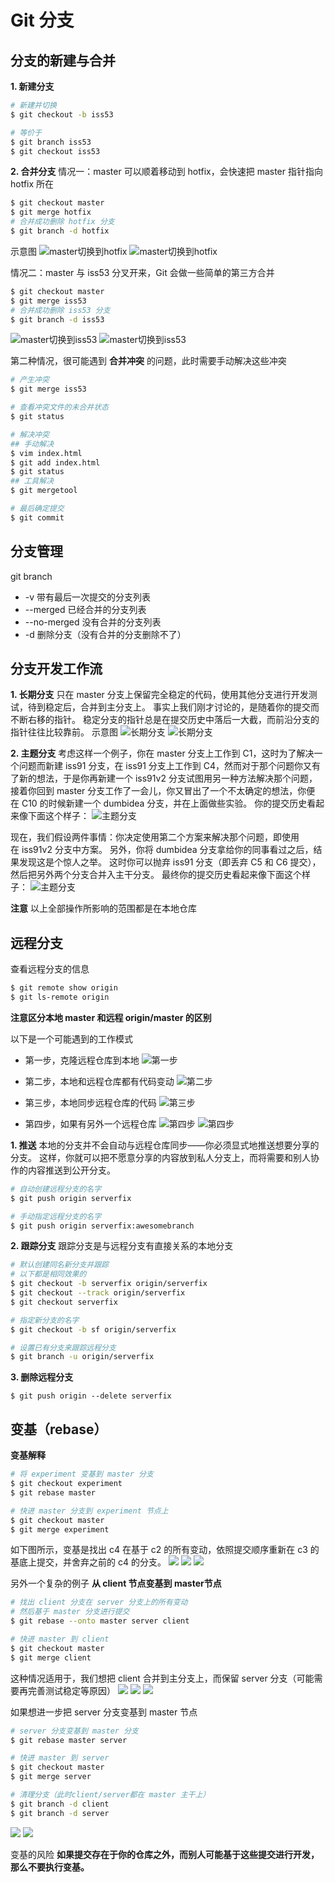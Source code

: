 # Git 分支
## 分支的新建与合并
**1. 新建分支**
```bash
# 新建并切换
$ git checkout -b iss53

# 等价于
$ git branch iss53
$ git checkout iss53
```

**2. 合并分支**
情况一：master 可以顺着移动到 hotfix，会快速把 master 指针指向 hotfix 所在
```bash
$ git checkout master
$ git merge hotfix
# 合并成功删除 hotfix 分支
$ git branch -d hotfix
```
示意图
![master切换到hotfix](https://git-scm.com/book/en/v2/images/basic-branching-4.png)
![master切换到hotfix](https://git-scm.com/book/en/v2/images/basic-branching-5.png)

情况二：master 与 iss53 分叉开来，Git 会做一些简单的第三方合并
```bash
$ git checkout master
$ git merge iss53
# 合并成功删除 iss53 分支
$ git branch -d iss53
```
![master切换到iss53](https://git-scm.com/book/en/v2/images/basic-merging-1.png)
![master切换到iss53](https://git-scm.com/book/en/v2/images/basic-merging-2.png)

第二种情况，很可能遇到 **合并冲突** 的问题，此时需要手动解决这些冲突
```bash
# 产生冲突
$ git merge iss53

# 查看冲突文件的未合并状态
$ git status

# 解决冲突
## 手动解决
$ vim index.html
$ git add index.html
$ git status
## 工具解决
$ git mergetool

# 最后确定提交
$ git commit
```

## 分支管理
git branch
+ -v 带有最后一次提交的分支列表
+ --merged 已经合并的分支列表
+ --no-merged 没有合并的分支列表
+ -d 删除分支（没有合并的分支删除不了）

## 分支开发工作流
**1. 长期分支**
只在 master 分支上保留完全稳定的代码，使用其他分支进行开发测试，待到稳定后，合并到主分支上。
事实上我们刚才讨论的，是随着你的提交而不断右移的指针。 稳定分支的指针总是在提交历史中落后一大截，而前沿分支的指针往往比较靠前。
示意图
![长期分支](https://git-scm.com/book/en/v2/images/lr-branches-1.png)
![长期分支](https://git-scm.com/book/en/v2/images/lr-branches-2.png)

**2. 主题分支**
考虑这样一个例子，你在 master 分支上工作到 C1，这时为了解决一个问题而新建 iss91 分支，在 iss91 分支上工作到 C4，然而对于那个问题你又有了新的想法，于是你再新建一个 iss91v2 分支试图用另一种方法解决那个问题，接着你回到 master 分支工作了一会儿，你又冒出了一个不太确定的想法，你便在 C10 的时候新建一个 dumbidea 分支，并在上面做些实验。 你的提交历史看起来像下面这个样子：
![主题分支](https://git-scm.com/book/en/v2/images/topic-branches-1.png)

现在，我们假设两件事情：你决定使用第二个方案来解决那个问题，即使用在 iss91v2 分支中方案。 另外，你将 dumbidea 分支拿给你的同事看过之后，结果发现这是个惊人之举。 这时你可以抛弃 iss91 分支（即丢弃 C5 和 C6 提交），然后把另外两个分支合并入主干分支。 最终你的提交历史看起来像下面这个样子：
![主题分支](https://git-scm.com/book/en/v2/images/topic-branches-2.png)

**注意**
以上全部操作所影响的范围都是在本地仓库

## 远程分支
查看远程分支的信息
```bash
$ git remote show origin
$ git ls-remote origin
```

**注意区分本地 master 和远程 origin/master 的区别**

以下是一个可能遇到的工作模式
+ 第一步，克隆远程仓库到本地
![第一步](https://git-scm.com/book/en/v2/images/remote-branches-1.png)

+ 第二步，本地和远程仓库都有代码变动
![第二步](https://git-scm.com/book/en/v2/images/remote-branches-2.png)

+ 第三步，本地同步远程仓库的代码
![第三步](https://git-scm.com/book/en/v2/images/remote-branches-3.png)

+ 第四步，如果有另外一个远程仓库
![第四步](https://git-scm.com/book/en/v2/images/remote-branches-4.png)
![第四步](https://git-scm.com/book/en/v2/images/remote-branches-5.png)

**1. 推送**
本地的分支并不会自动与远程仓库同步——你必须显式地推送想要分享的分支。 这样，你就可以把不愿意分享的内容放到私人分支上，而将需要和别人协作的内容推送到公开分支。
```bash
# 自动创建远程分支的名字
$ git push origin serverfix

# 手动指定远程分支的名字
$ git push origin serverfix:awesomebranch
```

**2. 跟踪分支**
跟踪分支是与远程分支有直接关系的本地分支
```bash
# 默认创建同名新分支并跟踪
# 以下都是相同效果的
$ git checkout -b serverfix origin/serverfix
$ git checkout --track origin/serverfix
$ git checkout serverfix

# 指定新分支的名字
$ git checkout -b sf origin/serverfix

# 设置已有分支来跟踪远程分支
$ git branch -u origin/serverfix
```

**3. 删除远程分支**
```
$ git push origin --delete serverfix
```

## 变基（rebase）
**变基解释**
```bash
# 将 experiment 变基到 master 分支
$ git checkout experiment
$ git rebase master

# 快进 master 分支到 experiment 节点上
$ git checkout master
$ git merge experiment
```

如下图所示，变基是找出 c4 在基于 c2 的所有变动，依照提交顺序重新在 c3 的基底上提交，并舍弃之前的 c4 的分支。
![](https://git-scm.com/book/en/v2/images/basic-rebase-1.png)
![](https://git-scm.com/book/en/v2/images/basic-rebase-3.png)
![](https://git-scm.com/book/en/v2/images/basic-rebase-4.png)

另外一个复杂的例子
**从 client 节点变基到 master节点**
```bash
# 找出 client 分支在 server 分支上的所有变动
# 然后基于 master 分支进行提交
$ git rebase --onto master server client

# 快进 master 到 client
$ git checkout master
$ git merge client
```
这种情况适用于，我们想把 client 合并到主分支上，而保留 server 分支（可能需要再完善测试稳定等原因）
![](https://git-scm.com/book/en/v2/images/interesting-rebase-1.png)
![](https://git-scm.com/book/en/v2/images/interesting-rebase-2.png)
![](https://git-scm.com/book/en/v2/images/interesting-rebase-3.png)

如果想进一步把 server 分支变基到 master 节点
```bash
# server 分支变基到 master 分支
$ git rebase master server

# 快进 master 到 server
$ git checkout master
$ git merge server

# 清理分支（此时client/server都在 master 主干上）
$ git branch -d client
$ git branch -d server
```
![](https://git-scm.com/book/en/v2/images/interesting-rebase-4.png)
![](https://git-scm.com/book/en/v2/images/interesting-rebase-5.png)


变基的风险
**如果提交存在于你的仓库之外，而别人可能基于这些提交进行开发，那么不要执行变基。**